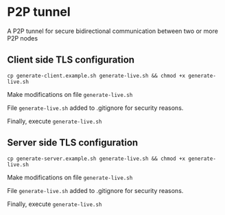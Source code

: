 # P2P tunnel

A P2P tunnel for secure bidirectional communication between two or more P2P nodes

## Client side TLS configuration

`cp generate-client.example.sh generate-live.sh && chmod +x generate-live.sh`

Make modifications on file `generate-live.sh` 

File `generate-live.sh` added to .gitignore for security reasons.

Finally, execute `generate-live.sh`

## Server side TLS configuration

`cp generate-server.example.sh generate-live.sh && chmod +x generate-live.sh`

Make modifications on file `generate-live.sh` 

File `generate-live.sh` added to .gitignore for security reasons.

Finally, execute `generate-live.sh`